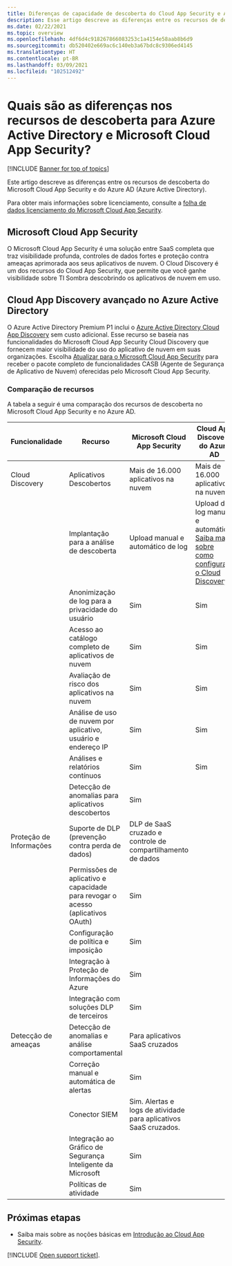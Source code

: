 ```yaml
---
title: Diferenças de capacidade de descoberta do Cloud App Security e Azure AD
description: Esse artigo descreve as diferenças entre os recursos de descoberta no Microsoft Cloud App Security e no Azure AD.
ms.date: 02/22/2021
ms.topic: overview
ms.openlocfilehash: 4df6d4c918267866083253c1a4154e58aab8b6d9
ms.sourcegitcommit: db520402e669ac6c140eb3a67bdc8c9306ed4145
ms.translationtype: HT
ms.contentlocale: pt-BR
ms.lasthandoff: 03/09/2021
ms.locfileid: "102512492"
---
```

# <a name="what-are-the-differences-in-discovery-capabilities-for-azure-active-directory-and-microsoft-cloud-app-security"></a>Quais são as diferenças nos recursos de descoberta para Azure Active Directory e Microsoft Cloud App Security?

[!INCLUDE [Banner for top of topics](includes/banner.md)]

Este artigo descreve as diferenças entre os recursos de descoberta do Microsoft Cloud App Security e do Azure AD (Azure Active Directory).

Para obter mais informações sobre licenciamento, consulte a [folha de dados licenciamento do Microsoft Cloud App Security](https://aka.ms/mcaslicensing).

## <a name="microsoft-cloud-app-security"></a>Microsoft Cloud App Security

O Microsoft Cloud App Security é uma solução entre SaaS completa que traz visibilidade profunda, controles de dados fortes e proteção contra ameaças aprimorada aos seus aplicativos de nuvem. O Cloud Discovery é um dos recursos do Cloud App Security, que permite que você ganhe visibilidade sobre TI Sombra descobrindo os aplicativos de nuvem em uso.

## <a name="enhanced-cloud-app-discovery-in-azure-active-directory"></a>Cloud App Discovery avançado no Azure Active Directory

O Azure Active Directory Premium P1 inclui o [Azure Active Directory Cloud App Discovery](./set-up-cloud-discovery.md) sem custo adicional. Esse recurso se baseia nas funcionalidades do Microsoft Cloud App Security Cloud Discovery que fornecem maior visibilidade do uso do aplicativo de nuvem em suas organizações. Escolha [Atualizar para o Microsoft Cloud App Security](https://www.microsoft.com/cloud-platform/cloud-app-security) para receber o pacote completo de funcionalidades CASB (Agente de Segurança de Aplicativo de Nuvem) oferecidas pelo Microsoft Cloud App Security.

### <a name="feature-comparison"></a>Comparação de recursos

A tabela a seguir é uma comparação dos recursos de descoberta no Microsoft Cloud App Security e no Azure AD.

|Funcionalidade|Recurso|Microsoft Cloud App Security|Cloud App Discovery do Azure AD|
|----|----|----|----|
|Cloud Discovery|Aplicativos Descobertos|Mais de 16.000 aplicativos na nuvem|Mais de 16.000 aplicativos na nuvem|
||Implantação para a análise de descoberta|Upload manual e automático de log|Upload de log manual e automático. [Saiba mais sobre como configurar o Cloud Discovery](set-up-cloud-discovery.md)|
||Anonimização de log para a privacidade do usuário|Sim|Sim|
||Acesso ao catálogo completo de aplicativos de nuvem|Sim|Sim|
||Avaliação de risco dos aplicativos na nuvem|Sim|Sim|
||Análise de uso de nuvem por aplicativo, usuário e endereço IP|Sim|Sim|
||Análises e relatórios contínuos|Sim|Sim|
||Detecção de anomalias para aplicativos descobertos|Sim||
|Proteção de Informações|Suporte de DLP (prevenção contra perda de dados)|DLP de SaaS cruzado e controle de compartilhamento de dados||
||Permissões de aplicativo e capacidade para revogar o acesso (aplicativos OAuth)|Sim||
||Configuração de política e imposição|Sim||
||Integração à Proteção de Informações do Azure |Sim||
||Integração com soluções DLP de terceiros|Sim||
|Detecção de ameaças|Detecção de anomalias e análise comportamental|Para aplicativos SaaS cruzados||
||Correção manual e automática de alertas|Sim||
||Conector SIEM|Sim. Alertas e logs de atividade para aplicativos SaaS cruzados.||
||Integração ao Gráfico de Segurança Inteligente da Microsoft|Sim||
||Políticas de atividade|Sim||

## <a name="next-steps"></a>Próximas etapas

- Saiba mais sobre as noções básicas em [Introdução ao Cloud App Security](getting-started-with-cloud-app-security.md).

[!INCLUDE [Open support ticket](includes/support.md)].